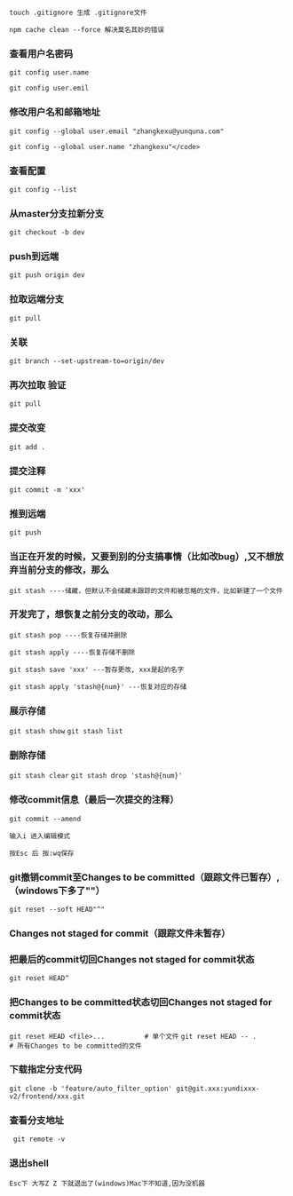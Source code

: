 `touch .gitignore 生成 .gitignore文件`

`npm cache clean --force 解决莫名其妙的错误`

### 查看用户名密码

`git config user.name`

`git config user.emil`

### 修改用户名和邮箱地址

`git config --global user.email "zhangkexu@yunquna.com"`

`git config --global user.name "zhangkexu"</code>`


### 查看配置

`git config --list`

### 从master分支拉新分支

`git checkout -b dev`

### push到远端

`git push origin dev`

### 拉取远端分支

`git pull`

### 关联

`git branch --set-upstream-to=origin/dev`

### 再次拉取 验证

`git pull`

### 提交改变

`git add .`

### 提交注释

`git commit -m 'xxx'`

### 推到远端

`git push`

### 当正在开发的时候，又要到别的分支搞事情（比如改bug）,又不想放弃当前分支的修改，那么

`git stash ----储藏，但默认不会储藏未跟踪的文件和被忽略的文件，比如新建了一个文件`

### 开发完了，想恢复之前分支的改动，那么

`git stash pop ----恢复存储并删除`

`git stash apply ----恢复存储不删除`

`git stash save 'xxx' ---暂存更改, xxx是起的名字`

`git stash apply 'stash@{num}' ---恢复对应的存储`

### 展示存储
 
`git stash show`
`git stash list`

### 删除存储

`git stash clear`
`git stash drop 'stash@{num}'`

### 修改commit信息（最后一次提交的注释）

`git commit --amend`

`输入i 进入编辑模式`

`按Esc 后 按:wq保存`

### git撤销commit至Changes to be committed（跟踪文件已暂存）,（windows下多了""）

`git reset --soft HEAD"^"`

### Changes not staged for commit（跟踪文件未暂存）

### 把最后的commit切回Changes not staged for commit状态

`git reset HEAD^`

### 把Changes to be committed状态切回Changes not staged for commit状态

`git reset HEAD <file>...          # 单个文件`
`git reset HEAD -- .               # 所有Changes to be committed的文件`

### 下载指定分支代码
```git clone -b 'feature/auto_filter_option' git@git.xxx:yundixxx-v2/frontend/xxx.git```

### 查看分支地址
``` git remote -v```

### 退出shell

`Esc下 大写Z Z 下就退出了(windows)Mac下不知道,因为没机器`
